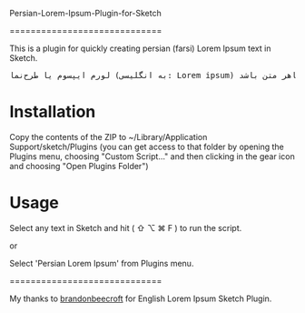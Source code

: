 Persian-Lorem-Ipsum-Plugin-for-Sketch

=============================

This is a plugin for quickly creating persian (farsi) Lorem Ipsum text in Sketch.

<pre>
لورم ایپسوم یا طرح‌نما (به انگلیسی: Lorem ipsum) به متنی آزمایشی و بی‌معنی در صنعت چاپ، صفحه‌آرایی و طراحی گرافیک گفته می‌شود. طراح گرافیک از این متن به عنوان عنصری از ترکیب بندی برای پر کردن صفحه و ارایه اولیه شکل ظاهری و کلی طرح سفارش گرفته شده استفاده می نماید، تا از نظر گرافیکی نشانگر چگونگی نوع و اندازه فونت و ظاهر متن باشد.
</pre>

Installation
=============================

Copy the contents of the ZIP to ~/Library/Application Support/sketch/Plugins (you can get access to that folder by opening the Plugins menu, choosing "Custom Script..." and then clicking in the gear icon and choosing "Open Plugins Folder")

Usage
=============================

Select any text in Sketch and hit ( ⇧ ⌥ ⌘ F ) to run the script.

or

Select 'Persian Lorem Ipsum' from Plugins menu.

=============================

My thanks to <a href="https://github.com/brandonbeecroft">brandonbeecroft</a> for English Lorem Ipsum Sketch Plugin.
